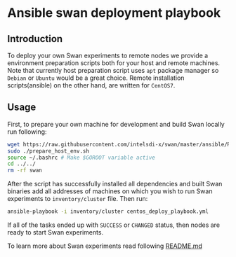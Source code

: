 <!--
 Copyright (c) 2017 Intel Corporation

 Licensed under the Apache License, Version 2.0 (the "License");
 you may not use this file except in compliance with the License.
 You may obtain a copy of the License at

      http://www.apache.org/licenses/LICENSE-2.0

 Unless required by applicable law or agreed to in writing, software
 distributed under the License is distributed on an "AS IS" BASIS,
 WITHOUT WARRANTIES OR CONDITIONS OF ANY KIND, either express or implied.
 See the License for the specific language governing permissions and
 limitations under the License.
-->

# Ansible swan deployment playbook

## Introduction
To deploy your own Swan experiments to remote nodes we provide a environment preparation scripts both for your host and remote machines. Note that currently host preparation script uses `apt` package manager so `Debian` or `Ubuntu` would be a great choice. Remote installation scripts(ansible) on the other hand, are written for `CentOS7`. 

## Usage
First, to prepare your own machine for development and build Swan locally run following:
```bash
wget https://raw.githubusercontent.com/intelsdi-x/swan/master/ansible/README.md
sudo ./prepare_host_env.sh
source ~/.bashrc # Make $GOROOT variable active
cd ../../
rm -rf swan
```
After the script has successfully installed all dependencies and built Swan binaries add all addresses of machines on which you wish to run Swan experiments to `inventory/cluster` file. Then run:
```bash
ansible-playbook -i inventory/cluster centos_deploy_playbook.yml
```
If all of the tasks ended up with `SUCCESS` or `CHANGED` status, then nodes are ready to start Swan experiments.

To learn more about Swan experiments read following [README.md](../experiments/memcached-sensitivity-profile/README.md)